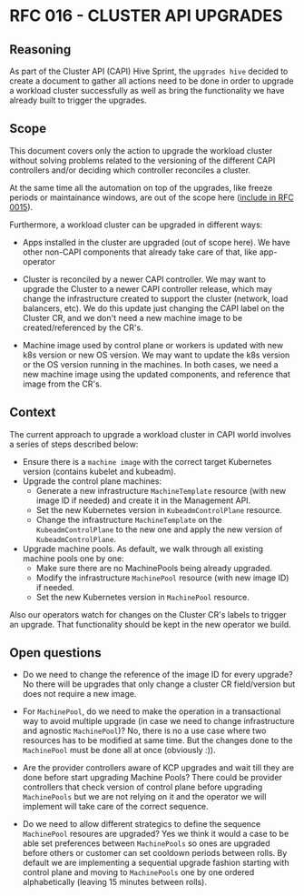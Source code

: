 # RFC 016 - CLUSTER API UPGRADES

## Reasoning

As part of the Cluster API (CAPI) Hive Sprint, the `upgrades hive` decided to create a document to gather all actions need to be done in order to upgrade a workload cluster successfully as well as bring the functionality we have already built to trigger the upgrades.

## Scope

This document covers only the action to upgrade the workload cluster without solving problems related to the versioning of the different CAPI controllers and/or deciding which controller reconciles a cluster.

At the same time all the automation on top of the upgrades, like freeze periods or maintainance windows, are out of the scope here ([include in RFC 0015](/0015-automatic-cluster--upgrades)).

Furthermore, a workload cluster can be upgraded in different ways:

- Apps installed in the cluster are upgraded (out of scope here). We have other non-CAPI components that already take care of that, like app-operator

- Cluster is reconciled by a newer CAPI controller. We may want to upgrade the Cluster to a newer CAPI controller release, which may change the infrastructure created to support the cluster (network, load balancers, etc). We do this update just changing the CAPI label on the Cluster CR, and we don't need a new machine image to be created/referenced by the CR's.

- Machine image used by control plane or workers is updated with new k8s version or new OS version. We may want to update the k8s version or the OS version running in the machines. In both cases, we need a new machine image using the updated components, and reference that image from the CR's.

## Context

The current approach to upgrade a workload cluster in CAPI world involves a series of steps described below:

- Ensure there is a `machine image` with the correct target Kubernetes version (contains kubelet and kubeadm). 
- Upgrade the control plane machines:
  - Generate a new infrastructure `MachineTemplate` resource (with new image ID if needed) and create it in the Management API.
  - Set the new Kubernetes version in `KubeadmControlPlane` resource.
  - Change the infrastructure `MachineTemplate` on the `KubeadmControlPlane` to the new one and apply the new version of `KubeadmControlPlane`.
- Upgrade machine pools. As default, we walk through all existing machine pools one by one:
  - Make sure there are no MachinePools being already upgraded.
  - Modify the infrastructure `MachinePool` resource (with new image ID) if needed.
  - Set the new Kubernetes version in `MachinePool` resource.

Also our operators watch for changes on the Cluster CR's labels to trigger an upgrade. That functionality should be kept in the new operator we build.

## Open questions

- Do we need to change the reference of the image ID for every upgrade?
No there will be upgrades that only change a cluster CR field/version but does not require a new image.

- For `MachinePool`, do we need to make the operation in a transactional way to avoid multiple upgrade (in case we need to change infrastructure and agnostic `MachinePool`)?
No, there is no a use case where two resources has to be modified at same time. But the changes done to the `MachinePool` must be done all at once (obviously :)).

- Are the provider controllers aware of KCP upgrades and wait till they are done before start upgrading Machine Pools?
There could be provider controllers that check version of control plane before upgrading `MachinePools` but we are not relying on it and the operator we will implement will take care of the correct sequence.

- Do we need to allow different strategics to define the sequence `MachinePool` resoures are upgraded?
Yes we think it would a case to be able set preferences between `MachinePools` so ones are upgraded before others or customer can set cooldown periods between rolls. By default we are implementing a sequential upgrade fashion starting with control plane and moving to `MachinePools` one by one ordered alphabetically (leaving 15 minutes between rolls). 
